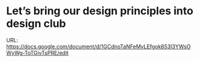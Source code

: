 # Let’s bring our design principles into design club

URL: https://docs.google.com/document/d/1GCdnoTaNFeMvLEfgok653I3YWsOWyWg-ToTGivTsPRE/edit
